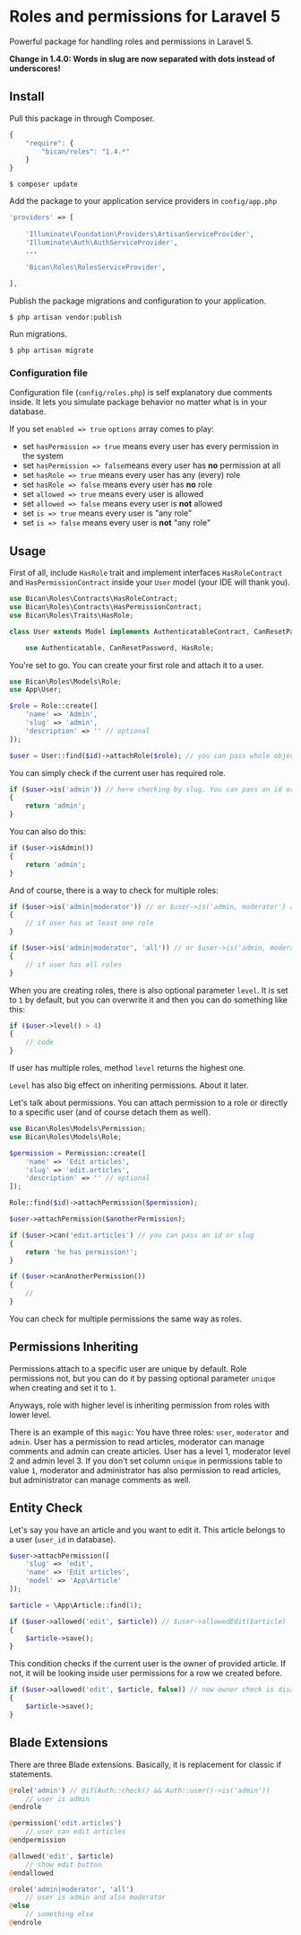 # Roles and permissions for Laravel 5

Powerful package for handling roles and permissions in Laravel 5.

**Change in 1.4.0: Words in slug are now separated with dots instead of underscores!**

## Install

Pull this package in through Composer.

```js
{
    "require": {
        "bican/roles": "1.4.*"
    }
}
```

    $ composer update

Add the package to your application service providers in `config/app.php`

```php
'providers' => [
    
    'Illuminate\Foundation\Providers\ArtisanServiceProvider',
    'Illuminate\Auth\AuthServiceProvider',
    ...
    
    'Bican\Roles\RolesServiceProvider',

],
```

Publish the package migrations and configuration to your application.

    $ php artisan vendor:publish

Run migrations.

    $ php artisan migrate
    
### Configuration file
Configuration file (`config/roles.php`) is self explanatory due comments inside. It lets you simulate package behavior no matter what is in your database.

If you set `enabled => true` `options` array comes to play:

- set `hasPermission => true` means every user has every permission in the system
- set `hasPermission => false`means every user has **no** permission at all
- set `hasRole => true` means every user has any (every) role
- set `hasRole => false` means every user has **no** role
- set `allowed => true` means every user is allowed
- set `allowed => false` means every user is **not** allowed
- set `is => true` means every user is "any role"
- set `is => false` means every user is **not** "any role" 


## Usage

First of all, include `HasRole` trait and implement interfaces `HasRoleContract` and `HasPermissionContract` inside your `User` model (your IDE will thank you).

```php
use Bican\Roles\Contracts\HasRoleContract;
use Bican\Roles\Contracts\HasPermissionContract;
use Bican\Roles\Traits\HasRole;

class User extends Model implements AuthenticatableContract, CanResetPasswordContract, HasRoleContract, HasPermissionContract {

	use Authenticatable, CanResetPassword, HasRole;
```

You're set to go. You can create your first role and attach it to a user.

```php
use Bican\Roles\Models\Role;
use App\User;

$role = Role::create([
    'name' => 'Admin',
    'slug' => 'admin',
    'description' => '' // optional
]);

$user = User::find($id)->attachRole($role); // you can pass whole object, or just id
```

You can simply check if the current user has required role.

```php
if ($user->is('admin')) // here checking by slug. You can pass an id or slug
{
    return 'admin';
}
```

You can also do this:

```php
if ($user->isAdmin())
{
    return 'admin';
}

```

And of course, there is a way to check for multiple roles:

```php
if ($user->is('admin|moderator')) // or $user->is('admin, moderator') and also $user->is(['admin', 'moderator'])
{
    // if user has at least one role
}

if ($user->is('admin|moderator', 'all')) // or $user->is('admin, moderator', 'all') and also $user->is(['admin', 'moderator'], 'all')
{
    // if user has all roles
}
```

When you are creating roles, there is also optional parameter `level`. It is set to `1` by default, but you can overwrite it and then you can do something like this:
 
```php
if ($user->level() > 4)
{
    // code
}
```

If user has multiple roles, method `level` returns the highest one.

`Level` has also big effect on inheriting permissions. About it later.

Let's talk about permissions. You can attach permission to a role or directly to a specific user (and of course detach them as well).

```php
use Bican\Roles\Models\Permission;
use Bican\Roles\Models\Role;

$permission = Permission::create([
    'name' => 'Edit articles',
    'slug' => 'edit.articles',
    'description' => '' // optional
]);

Role::find($id)->attachPermission($permission);

$user->attachPermission($anotherPermission);

if ($user->can('edit.articles') // you can pass an id or slug
{
    return 'he has permission!';
}

if ($user->canAnotherPermission())
{
    //
}

```

You can check for multiple permissions the same way as roles.

## Permissions Inheriting

Permissions attach to a specific user are unique by default. Role permissions not, but you can do it by passing optional parameter `unique` when creating and set it to `1`.

Anyways, role with higher level is inheriting permission from roles with lower level.

There is an example of this `magic`: You have three roles: `user`, `moderator` and `admin`. User has a permission to read articles, moderator can manage comments and admin can create articles. User has a level 1, moderator level 2 and admin level 3. If you don't set column `unique` in permissions table to value `1`, moderator and administrator has also permission to read articles, but administrator can manage comments as well.

## Entity Check

Let's say you have an article and you want to edit it. This article belongs to a user (`user_id` in database).

```php
$user->attachPermission([
    'slug' => 'edit',
    'name' => 'Edit articles',
    'model' => 'App\Article'
]);

$article = \App\Article::find(1);

if ($user->allowed('edit', $article)) // $user->allowedEdit($article)
{
    $article->save();
}
```

This condition checks if the current user is the owner of provided article. If not, it will be looking inside user permissions for a row we created before.

```php
if ($user->allowed('edit', $article, false)) // now owner check is disabled
{
    $article->save();
}
```

## Blade Extensions

There are three Blade extensions. Basically, it is replacement for classic if statements.

```php
@role('admin') // @if(Auth::check() && Auth::user()->is('admin'))
    // user is admin
@endrole

@permission('edit.articles')
    // user can edit articles
@endpermission

@allowed('edit', $article)
    // show edit button
@endallowed

@role('admin|moderator', 'all')
    // user is admin and also moderator
@else
    // something else
@endrole
```
